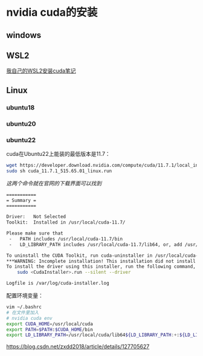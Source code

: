 # nvidia cuda的安装

## windows

## WSL2

[我自己的WSL2安装cuda笔记](../../02%20OperationSystem%E6%93%8D%E4%BD%9C%E7%B3%BB%E7%BB%9F/Linux/WSL/WSL%E5%A6%82%E4%BD%95%E5%AE%89%E8%A3%85Cuda.md)

## Linux

### ubuntu18

### ubuntu20

### ubuntu22

cuda在Ubuntu22上能装的最低版本是11.7：

```bash
wget https://developer.download.nvidia.com/compute/cuda/11.7.1/local_installers/cuda_11.7.1_515.65.01_linux.run
sudo sh cuda_11.7.1_515.65.01_linux.run
```

*这两个命令就在官网的下载界面可以找到*

```bash
===========
= Summary =
===========

Driver:   Not Selected
Toolkit:  Installed in /usr/local/cuda-11.7/

Please make sure that
 -   PATH includes /usr/local/cuda-11.7/bin
 -   LD_LIBRARY_PATH includes /usr/local/cuda-11.7/lib64, or, add /usr/local/cuda-11.7/lib64 to /etc/ld.so.conf and run ldconfig as root

To uninstall the CUDA Toolkit, run cuda-uninstaller in /usr/local/cuda-11.7/bin
***WARNING: Incomplete installation! This installation did not install the CUDA Driver. A driver of version at least 515.00 is required for CUDA 11.7 functionality to work.
To install the driver using this installer, run the following command, replacing <CudaInstaller> with the name of this run file:
    sudo <CudaInstaller>.run --silent --driver

Logfile is /var/log/cuda-installer.log
```

配置环境变量：

```bash
vim ~/.bashrc
# 在文件里加入
# nvidia cuda env
export CUDA_HOME=/usr/local/cuda
export PATH=$PATH:$CUDA_HOME/bin
export LD_LIBRARY_PATH=/usr/local/cuda/lib64${LD_LIBRARY_PATH:+:${LD_LIBRARY_PATH}}
```

https://blog.csdn.net/zxdd2018/article/details/127705627

